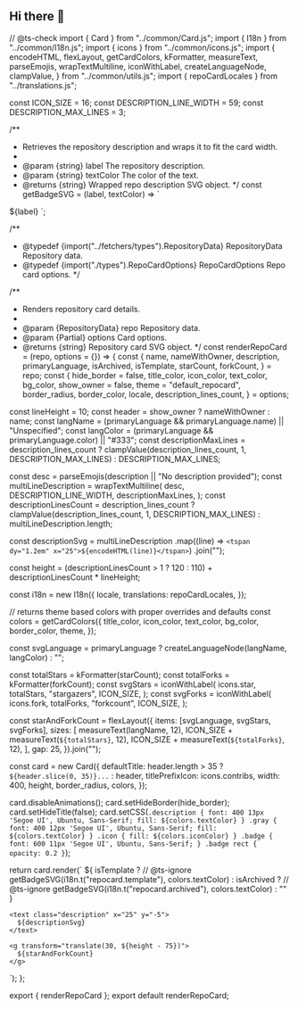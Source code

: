 ## Hi there 👋

<!--
**LLjay/LLjay** is a ✨ _special_ ✨ repository because its `README.md` (this file) appears on your GitHub profile.

Here are some ideas to get you started:

- 🔭 I’m currently working on ...
- 🌱 I’m currently learning ...
- 👯 I’m looking to collaborate on ...
- 🤔 I’m looking for help with ...
- 💬 Ask me about ...
- 📫 How to reach me: ...
- 😄 Pronouns: ...
- ⚡ Fun fact: ...
-->



// @ts-check
import { Card } from "../common/Card.js";
import { I18n } from "../common/I18n.js";
import { icons } from "../common/icons.js";
import {
  encodeHTML,
  flexLayout,
  getCardColors,
  kFormatter,
  measureText,
  parseEmojis,
  wrapTextMultiline,
  iconWithLabel,
  createLanguageNode,
  clampValue,
} from "../common/utils.js";
import { repoCardLocales } from "../translations.js";

const ICON_SIZE = 16;
const DESCRIPTION_LINE_WIDTH = 59;
const DESCRIPTION_MAX_LINES = 3;

/**
 * Retrieves the repository description and wraps it to fit the card width.
 *
 * @param {string} label The repository description.
 * @param {string} textColor The color of the text.
 * @returns {string} Wrapped repo description SVG object.
 */
const getBadgeSVG = (label, textColor) => `
  <g data-testid="badge" class="badge" transform="translate(320, -18)">
    <rect stroke="${textColor}" stroke-width="1" width="70" height="20" x="-12" y="-14" ry="10" rx="10"></rect>
    <text
      x="23" y="-5"
      alignment-baseline="central"
      dominant-baseline="central"
      text-anchor="middle"
      fill="${textColor}"
    >
      ${label}
    </text>
  </g>
`;

/**
 * @typedef {import("../fetchers/types").RepositoryData} RepositoryData Repository data.
 * @typedef {import("./types").RepoCardOptions} RepoCardOptions Repo card options.
 */

/**
 * Renders repository card details.
 *
 * @param {RepositoryData} repo Repository data.
 * @param {Partial<RepoCardOptions>} options Card options.
 * @returns {string} Repository card SVG object.
 */
const renderRepoCard = (repo, options = {}) => {
  const {
    name,
    nameWithOwner,
    description,
    primaryLanguage,
    isArchived,
    isTemplate,
    starCount,
    forkCount,
  } = repo;
  const {
    hide_border = false,
    title_color,
    icon_color,
    text_color,
    bg_color,
    show_owner = false,
    theme = "default_repocard",
    border_radius,
    border_color,
    locale,
    description_lines_count,
  } = options;

  const lineHeight = 10;
  const header = show_owner ? nameWithOwner : name;
  const langName = (primaryLanguage && primaryLanguage.name) || "Unspecified";
  const langColor = (primaryLanguage && primaryLanguage.color) || "#333";
  const descriptionMaxLines = description_lines_count
    ? clampValue(description_lines_count, 1, DESCRIPTION_MAX_LINES)
    : DESCRIPTION_MAX_LINES;

  const desc = parseEmojis(description || "No description provided");
  const multiLineDescription = wrapTextMultiline(
    desc,
    DESCRIPTION_LINE_WIDTH,
    descriptionMaxLines,
  );
  const descriptionLinesCount = description_lines_count
    ? clampValue(description_lines_count, 1, DESCRIPTION_MAX_LINES)
    : multiLineDescription.length;

  const descriptionSvg = multiLineDescription
    .map((line) => `<tspan dy="1.2em" x="25">${encodeHTML(line)}</tspan>`)
    .join("");

  const height =
    (descriptionLinesCount > 1 ? 120 : 110) +
    descriptionLinesCount * lineHeight;

  const i18n = new I18n({
    locale,
    translations: repoCardLocales,
  });

  // returns theme based colors with proper overrides and defaults
  const colors = getCardColors({
    title_color,
    icon_color,
    text_color,
    bg_color,
    border_color,
    theme,
  });

  const svgLanguage = primaryLanguage
    ? createLanguageNode(langName, langColor)
    : "";

  const totalStars = kFormatter(starCount);
  const totalForks = kFormatter(forkCount);
  const svgStars = iconWithLabel(
    icons.star,
    totalStars,
    "stargazers",
    ICON_SIZE,
  );
  const svgForks = iconWithLabel(
    icons.fork,
    totalForks,
    "forkcount",
    ICON_SIZE,
  );

  const starAndForkCount = flexLayout({
    items: [svgLanguage, svgStars, svgForks],
    sizes: [
      measureText(langName, 12),
      ICON_SIZE + measureText(`${totalStars}`, 12),
      ICON_SIZE + measureText(`${totalForks}`, 12),
    ],
    gap: 25,
  }).join("");

  const card = new Card({
    defaultTitle: header.length > 35 ? `${header.slice(0, 35)}...` : header,
    titlePrefixIcon: icons.contribs,
    width: 400,
    height,
    border_radius,
    colors,
  });

  card.disableAnimations();
  card.setHideBorder(hide_border);
  card.setHideTitle(false);
  card.setCSS(`
    .description { font: 400 13px 'Segoe UI', Ubuntu, Sans-Serif; fill: ${colors.textColor} }
    .gray { font: 400 12px 'Segoe UI', Ubuntu, Sans-Serif; fill: ${colors.textColor} }
    .icon { fill: ${colors.iconColor} }
    .badge { font: 600 11px 'Segoe UI', Ubuntu, Sans-Serif; }
    .badge rect { opacity: 0.2 }
  `);

  return card.render(`
    ${
      isTemplate
        ? // @ts-ignore
          getBadgeSVG(i18n.t("repocard.template"), colors.textColor)
        : isArchived
          ? // @ts-ignore
            getBadgeSVG(i18n.t("repocard.archived"), colors.textColor)
          : ""
    }

    <text class="description" x="25" y="-5">
      ${descriptionSvg}
    </text>

    <g transform="translate(30, ${height - 75})">
      ${starAndForkCount}
    </g>
  `);
};

export { renderRepoCard };
export default renderRepoCard;
